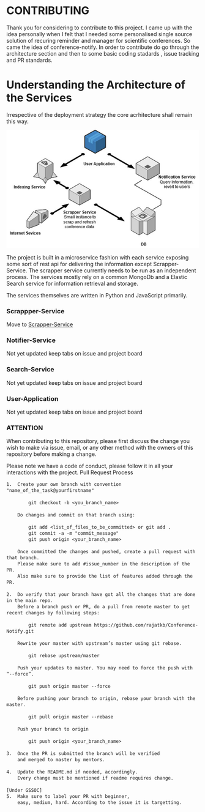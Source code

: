 # CONTRIBUTING

Thank you for considering to contribute to this project. I came up with the idea personally when I felt that I needed some personalised single source solution of recuring reminder and manager for scientific conferences. So came the idea of conference-notify. In order to contribute do go through the architecture section and then to some basic coding stadards , issue tracking and PR standards.


# Understanding the Architecture of the Services

Irrespective of the deployment strategy the core acrhitecture shall remain this way.

<centre>
<img src="BasicArch.jpg"></img>
</centre>

The project is built in a microservice fashion with each service exposing some sort of rest api for delivering the information except Scrapper-Service. The scrapper service currently needs to be run as an independent process. The services mostly rely on a common MongoDb and a Elastic Search service for information retrieval and storage.   

The services themselves are written in Python and JavaScript primarily.


### Scrappper-Service

Move to [Scrapper-Service](https://github.com/rajatkb/Conference-Notify/tree/master/Scrapper-Service)

### Notifier-Service

Not yet updated keep tabs on issue and project board

### Search-Service

Not yet updated keep tabs on issue and project board

### User-Application

Not yet updated keep tabs on issue and project board

### ATTENTION

When contributing to this repository, please first discuss the change you wish to make via issue, email, or any other method with the owners of this repository before making a change.

Please note we have a code of conduct, please follow it in all your interactions with the project.
Pull Request Process

 
    1.  Create your own branch with convention "name_of_the_task@yourfirstname"

            git checkout -b <you_branch_name>

        Do changes and commit on that branch using:

            git add <list_of_files_to_be_committed> or git add .
            git commit -a -m "commit_message"
            git push origin <your_branch_name>
         
        Once committed the changes and pushed, create a pull request with that branch. 
        Please make sure to add #issue_number in the description of the PR.
        Also make sure to provide the list of features added through the PR.
    
    2.  Do verify that your branch have got all the changes that are done in the main repo.
        Before a branch push or PR, do a pull from remote master to get recent changes by following steps:

            git remote add upstream https://github.com/rajatkb/Conference-Notify.git

        Rewrite your master with upstream’s master using git rebase.
        
            git rebase upstream/master
        
        Push your updates to master. You may need to force the push with “--force”.

            git push origin master --force
            
        Before pushing your branch to origin, rebase your branch with the master.

            git pull origin master --rebase

        Push your branch to origin

            git push origin <your_branch_name>

    3.  Once the PR is submitted the branch will be verified
        and merged to master by mentors.

    4.  Update the README.md if needed, accordingly. 
        Every change must be mentioned if readme requires change.

    [Under GSSOC]
    5.  Make sure to label your PR with beginner,
        easy, medium, hard. According to the issue it is targetting. 

    


